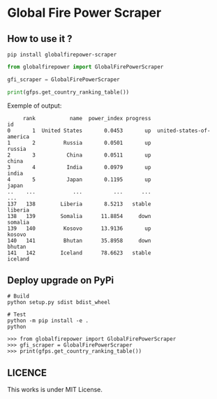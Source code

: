  # Global Fire Power Scraper
 

## How to use it ?

``
pip install globalfirepower-scraper
``

```python
from globalfirepower import GlobalFirePowerScraper

gfi_scraper = GlobalFirePowerScraper

print(gfps.get_country_ranking_table())
```

Exemple of output:

```
     rank           name  power_index progress                        id
0       1  United States       0.0453       up  united-states-of-america
1       2         Russia       0.0501       up                    russia
2       3          China       0.0511       up                     china
3       4          India       0.0979       up                     india
4       5          Japan       0.1195       up                     japan
..    ...            ...          ...      ...                       ...
137   138        Liberia       8.5213   stable                   liberia
138   139        Somalia      11.8854     down                   somalia
139   140         Kosovo      13.9136       up                    kosovo
140   141         Bhutan      35.8958     down                    bhutan
141   142        Iceland      78.6623   stable                   iceland
```
## Deploy upgrade on PyPi

```
# Build
python setup.py sdist bdist_wheel

# Test
python -m pip install -e .
python

>>> from globalfirepower import GlobalFirePowerScraper
>>> gfi_scraper = GlobalFirePowerScraper
>>> print(gfps.get_country_ranking_table())
```

## LICENCE

This works is under MIT License.
